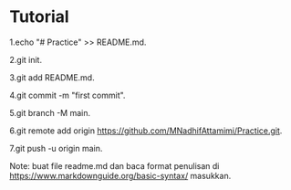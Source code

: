 # Tutorial

1.echo "# Practice" >> README.md.

2.git init.

3.git add README.md.

4.git commit -m "first commit".

5.git branch -M main.

6.git remote add origin https://github.com/MNadhifAttamimi/Practice.git.

7.git push -u origin main.

Note:
buat file readme.md dan baca format penulisan di https://www.markdownguide.org/basic-syntax/ masukkan.